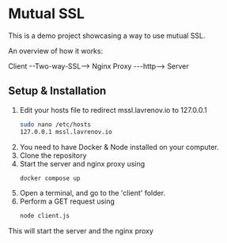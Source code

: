 # Mutual SSL
This is a demo project showcasing a way to use mutual SSL.

An overview of how it works: 

Client --Two-way-SSL--> Nginx Proxy ---http--> Server


## Setup & Installation
1. Edit your hosts file to redirect mssl.lavrenov.io to 127.0.0.1
    ```sh
    sudo nano /etc/hosts
    127.0.0.1 mssl.lavrenov.io
    ```
1. You need to have Docker & Node installed on your computer.
1. Clone the repository
1. Start the server and nginx proxy using
    ```sh
    docker compose up
    ```
1. Open a terminal, and go to the 'client' folder. 
1. Perform a GET request using
    ```sh
    node client.js
    ```
This will start the server and the nginx proxy


